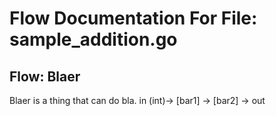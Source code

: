 # Flow Documentation For File: sample_addition.go

## Flow: Blaer
Blaer is a thing that can do bla.
in (int)-> [bar1] -> [bar2] -> out

